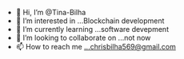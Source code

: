 - 👋 Hi, I’m @Tina-Bilha
- 👀 I’m interested in ...Blockchain development 
- 🌱 I’m currently learning ...software devepment 
- 💞️ I’m looking to collaborate on ...not now 
- 📫 How to reach me ...chrisbilha569@gmail.com

<!---
Tina-Bilha/Tina-Bilha is a ✨ special ✨ repository because its `README.md` (this file) appears on your GitHub profile.
You can click the Preview link to take a look at your changes.
--->
